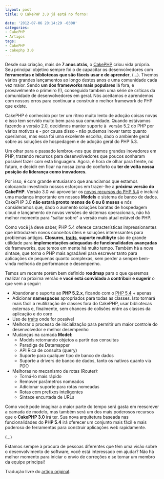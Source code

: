 ```yaml
---
layout: post
title: O CakePHP 3.0 já está no forno!

date: '2012-07-06 20:14:29 -0300'
categories:
- CakePHP
- Artigos
tags:
- CakePHP
- cakephp 3.0
---
```

<p>Desde sua criação, mais de <strong>7 anos atrás</strong>, o <a href="http://cakephp.org">CakePHP</a> criou vida própria. Seu principal objetivo sempre foi o de capacitar os desenvolvedores com<strong> ferramentas e bibliotecas que são fáceis usar e de aprender</strong>, (...). Tivemos vários grandes lançamentos ao longo destes anos e uma comunidade cada vez maior. Sendo <strong>um dos frameworks mais populares</strong> lá fora, e provavelmente o primeiro (!), conseguido também uma série de críticas da comunidade de desenvolvedores em geral. Nós aceitamos e aprendemos com nossos erros para continuar a construir o melhor framework de PHP que existe.</p>
<p>CakePHP é conhecido por ter um ritmo muito lento de adoção coisas novas e isso tem servido muito bem para sua comunidade. Quando estávamos fazendo a versão 2.0, decidimos manter suporte à  versão 5.2 do PHP por vários motivos e - por causa disso - não pudemos inovar tanto quanto queríamos, mas essa foi uma excelente escolha, dado o ambiente geral sobre as soluções de hospedagem e de adoção geral do PHP 5.3.</p>
<p>Um olhar para o passado lembrou-nos que éramos grandes inovadores em PHP, trazendo recursos para desenvolvedores que poucos sonharam possível fazer com esta linguagem. Agora, é hora de olhar para frente, no futuro, e decidir em ficar na nossa zona de conforto ou <strong>ter de volta nossa posição de liderança como inovadores</strong>.</p>
<p>Por isso, é com grande entusiasmo que anunciamos que estamos colocando investindo nossos esforços em trazer-lhe a <strong>próxima versão do CakePHP</strong>. Versão 3.0 vai aproveitar os <a title="PHP 5.4 – Novidades e novas funcionalidades" href="http://blog.thiagobelem.net/php-5-4-novas-funcionalidades/" target="_blank">novos recursos do PHP 5.4</a> e incluirá uma mudança importante em nossos <strong>Models</strong> e sistema de banco de dados. CakePHP 3.0 <strong>não estará pronto menos de 6 ou 8 meses</strong> e nós consideramos que, dado o aumento soluções baratas de hospedagem cloud e lançamento de novas versões de sistemas operacionais, não há melhor momento para "saltar sobre" a versão mais atual estável do PHP.</p>
<p>Como você já deve saber, PHP 5.4 oferece características impressionantes que introduzem novos conceitos úteis e soluções interessantes para problemas antigos. <strong>Closures</strong>, <a title="PHP 5.4 – Traits" href="http://blog.thiagobelem.net/php-5-4-traits/" target="_blank"><strong>traits</strong></a>, <strong>suporte multibyte</strong> são de grande utilidade para <strong>implementações adequadas de funcionalidades avançadas</strong> de frameworks, que temos em mente há muito tempo. Também há a nova sintaxe, que torna o PHP mais agradável para escrever tanto para aplicações de pequenas quanto complexas, sem perder a sempre bem-vinda melhoria de performance e desempenho.</p>
<p>Temos um recente porém bem definido <strong>roadmap</strong> para o que queremos realizar na próxima versão e <strong>você está convidado a contribuir e sugerir</strong> o que vem a seguir:</p>
<ul>
<li>Abandonar o suporte ao <strong>PHP 5.2.x</strong>, ficando com o <a title="PHP 5.4 – Novidades e novas funcionalidades" href="http://blog.thiagobelem.net/php-5-4-novas-funcionalidades/" target="_blank">PHP 5.4</a> + apenas</li>
<li>Adicionar <strong>namespaces</strong> apropriados para todas as classes. Isto tornará mais fácil a reutilização de classes fora do CakePHP, usar bibliotecas externas e, finalmente, sem chances de colisões entre as classes da aplicação e do core</li>
<li>Uso de <a title="PHP 5.4 – Traits" href="http://blog.thiagobelem.net/php-5-4-traits/" target="_blank">traits</a> onde for possível</li>
<li>Melhorar o processo de inicialização para permitir um maior controle do desenvolvedor e melhor desempenho</li>
<li>Mudanças na camada <strong>Model</strong>:
<ul>
<li>Models retornando objetos a partir das consultas</li>
<li>Paradiga de Datamapper</li>
<li>API Rica de consulta (query)</li>
<li>Suporte para qualquer tipo de banco de dados</li>
<li>Suporte a drivers de banco de dados, tanto os nativos quanto via PDO</li>
</ul>
</li>
<li>Melhoras no mecanismo de rotas (Router):
<ul>
<li>Torná-lo mais rápido</li>
<li>Remover parâmetros nomeados</li>
<li>Adicionar suporte para rotas nomeadas</li>
<li>Rotas com prefixos inteligentes</li>
<li>Sintaxe encurtada de URLs</li>
</ul>
</li>
</ul>
<p>Como você pode imaginar a maior parte do tempo será gasta em reescrever a camada de modelo, mas também será um dos mais poderosos recursos que o <strong>CakePHP 3.0</strong> irá ter. Sua nova arquitetura baseada nas funcionalidades do <strong>PHP 5.4</strong> irá oferecer um conjunto mais fácil e mais poderoso de ferramentas para construir aplicações web rapidamente.</p>
<p>(...)</p>
<p><strong></strong>Estamos sempre à procura de pessoas diferentes que têm uma visão sobre o desenvolvimento de software, você está interessado em ajudar? Não há melhor momento para iniciar o envio de correções e se tornar um membro da equipe principal!</p>
<p>Tradução livre do <a title="3.0: a peek into CakePHP's future" href="http://bakery.cakephp.org/articles/lorenzo/2012/07/06/3_0_a_peek_into_cakephps_future">artigo original</a>.</p>
